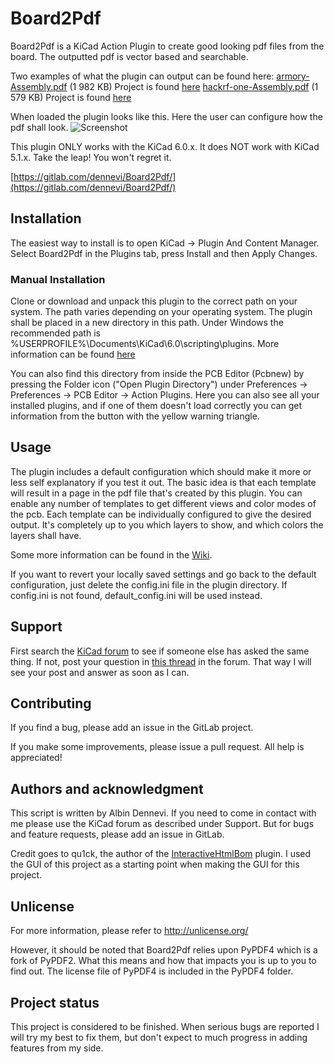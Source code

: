 # Board2Pdf

Board2Pdf is a KiCad Action Plugin to create good looking pdf files from the board. The outputted pdf is vector based and searchable.

Two examples of what the plugin can output can be found here:
[armory-Assembly.pdf](https://gitlab.com/dennevi/Board2Pdf/-/raw/main/resources/-Assembly.pdf "USB armory from WithSecure Foundry") (1 982 KB) Project is found [here](https://github.com/f-secure-foundry/usbarmory "USB armory from WithSecure Foundry")
[hackrf-one-Assembly.pdf](https://gitlab.com/dennevi/Board2Pdf/-/raw/main/resources/hackrf-one-Assembly.pdf "HackRF by Great Scott Gadgets") (1 579 KB) Project is found [here](https://github.com/greatscottgadgets/hackrf "HackRF by Great Scott Gadgets")

When loaded the plugin looks like this. Here the user can configure how the pdf shall look.
![Screenshot](https://gitlab.com/dennevi/Board2Pdf/-/raw/main/resources/screenshot.png "Screenshot")

This plugin ONLY works with the KiCad 6.0.x. It does NOT work with KiCad 5.1.x. Take the leap! You won\'t regret it.

[https://gitlab.com/dennevi/Board2Pdf/](https://gitlab.com/dennevi/Board2Pdf/)

## Installation
The easiest way to install is to open KiCad -> Plugin And Content Manager. Select Board2Pdf in the Plugins tab, press Install and then Apply Changes.

### Manual Installation
Clone or download and unpack this plugin to the correct path on your system. The path varies depending on your operating system. The plugin shall be placed in a new directory in this path. Under Windows the recommended path is %USERPROFILE%\Documents\KiCad\6.0\scripting\plugins\. More information can be found [here](https://dev-docs.kicad.org/en/python/pcbnew/)

You can also find this directory from inside the PCB Editor (Pcbnew) by pressing the Folder icon (\"Open Plugin Directory\") under Preferences -> Preferences -> PCB Editor -> Action Plugins. Here you can also see all your installed plugins, and if one of them doesn\'t load correctly you can get information from the button with the yellow warning triangle.

## Usage
The plugin includes a default configuration which should make it more or less self explanatory if you test it out. The basic idea is that each template will result in a page in the pdf file that\'s created by this plugin. You can enable any number of templates to get different views and color modes of the pcb. Each template can be individually configured to give the desired output. It\'s completely up to you which layers to show, and which colors the layers shall have.

Some more information can be found in the [Wiki](https://gitlab.com/dennevi/Board2Pdf/-/wikis/home).

If you want to revert your locally saved settings and go back to the default configuration, just delete the config.ini file in the plugin directory. If config.ini is not found, default_config.ini will be used instead.

## Support
First search the [KiCad forum](https://forum.kicad.info/) to see if someone else has asked the same thing. If not, post your question in [this thread](https://forum.kicad.info/t/32269) in the forum. That way I will see your post and answer as soon as I can.

## Contributing
If you find a bug, please add an issue in the GitLab project.

If you make some improvements, please issue a pull request. All help is appreciated!

## Authors and acknowledgment
This script is written by Albin Dennevi. If you need to come in contact with me please use the KiCad forum as described under Support. But for bugs and feature requests, please add an issue in GitLab.

Credit goes to qu1ck, the author of the [InteractiveHtmlBom](https://github.com/openscopeproject/InteractiveHtmlBom) plugin. I used the GUI of this project as a starting point when making the GUI for this project.

## Unlicense
For more information, please refer to <http://unlicense.org/>

However, it should be noted that Board2Pdf relies upon PyPDF4 which is a fork of PyPDF2. What this means and how that impacts you is up to you to find out. The license file of PyPDF4 is included in the PyPDF4 folder.

## Project status
This project is considered to be finished. When serious bugs are reported I will try my best to fix them, but don\'t expect to much progress in adding features from my side.
